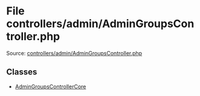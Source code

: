 File controllers/admin/AdminGroupsController.php
=========

Source: [controllers/admin/AdminGroupsController.php](https://github.com/PrestaShop/PrestaShop/blob/1.5.1.0/controllers/admin/AdminGroupsController.php)


Classes
-------

* [AdminGroupsControllerCore](class.AdminGroupsControllerCore.md)

